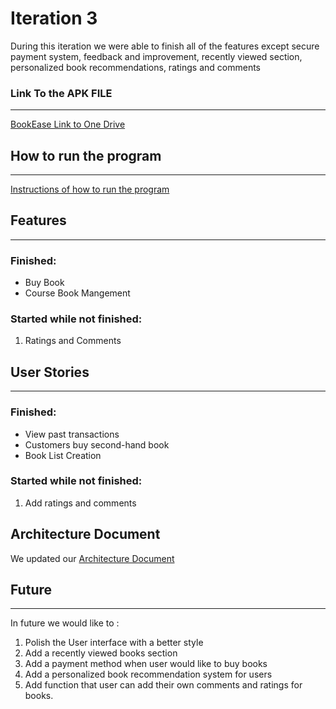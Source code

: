 # Iteration 3

During this iteration we were able to finish all of the features except secure payment system, feedback and  improvement, recently viewed section, personalized book recommendations, ratings and comments

### Link To the APK FILE
---
[BookEase Link to One Drive](https://umanitoba-my.sharepoint.com/:f:/r/personal/patelhs_myumanitoba_ca/Documents/Iteration3?csf=1&web=1&e=sikFLH)
## How to run the program
---
[Instructions of how to run the program](InstructionsToRun3.md)

## Features
---
### Finished:
* Buy Book
* Course Book Mangement

### Started while not finished:
1. Ratings and Comments

## User Stories
---
### Finished:
* View past transactions
* Customers buy second-hand book
* Book List Creation
  
### Started while not finished:
1. Add ratings and comments

## Architecture Document
We updated our [Architecture Document](Architecture.md)

## Future
---
In future we would like to :
1. Polish the User interface with a better style
2. Add a recently viewed books section
3. Add a payment method when user would like to buy books
4. Add a personalized book recommendation system for users
5. Add function that user can add their own comments and ratings for books.
